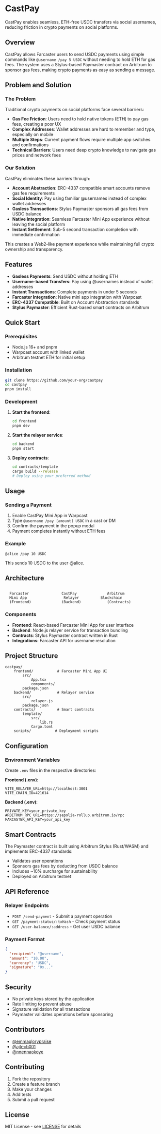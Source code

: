 # CastPay

CastPay enables seamless, ETH-free USDC transfers via social usernames, reducing friction in crypto payments on social platforms.

## Overview

CastPay allows Farcaster users to send USDC payments using simple commands like `@username /pay 5 USDC` without needing to hold ETH for gas fees. The system uses a Stylus-based Paymaster contract on Arbitrum to sponsor gas fees, making crypto payments as easy as sending a message.

## Problem and Solution

### The Problem

Traditional crypto payments on social platforms face several barriers:

- **Gas Fee Friction**: Users need to hold native tokens (ETH) to pay gas fees, creating a poor UX
- **Complex Addresses**: Wallet addresses are hard to remember and type, especially on mobile
- **Multiple Steps**: Current payment flows require multiple app switches and confirmations
- **Technical Barriers**: Users need deep crypto knowledge to navigate gas prices and network fees

### Our Solution

CastPay eliminates these barriers through:

- **Account Abstraction**: ERC-4337 compatible smart accounts remove gas fee requirements
- **Social Identity**: Pay using familiar @usernames instead of complex wallet addresses
- **Gasless Transactions**: Stylus Paymaster sponsors all gas fees from USDC balance
- **Native Integration**: Seamless Farcaster Mini App experience without leaving the social platform
- **Instant Settlement**: Sub-5 second transaction completion with immediate confirmation

This creates a Web2-like payment experience while maintaining full crypto ownership and transparency.

## Features

- **Gasless Payments**: Send USDC without holding ETH
- **Username-based Transfers**: Pay using @usernames instead of wallet addresses
- **Instant Transactions**: Complete payments in under 5 seconds
- **Farcaster Integration**: Native mini app integration with Warpcast
- **ERC-4337 Compatible**: Built on Account Abstraction standards
- **Stylus Paymaster**: Efficient Rust-based smart contracts on Arbitrum

## Quick Start

### Prerequisites

- Node.js 16+ and pnpm
- Warpcast account with linked wallet
- Arbitrum testnet ETH for initial setup

### Installation

```bash
git clone https://github.com/your-org/castpay
cd castpay
pnpm install
```

### Development

1. **Start the frontend**:
   ```bash
   cd frontend
   pnpm dev
   ```

2. **Start the relayer service**:
   ```bash
   cd backend
   pnpm start
   ```

3. **Deploy contracts**:
   ```bash
   cd contracts/template
   cargo build --release
   # Deploy using your preferred method
   ```

## Usage

### Sending a Payment

1. Enable CastPay Mini App in Warpcast
2. Type `@username /pay [amount] USDC` in a cast or DM
3. Confirm the payment in the popup modal
4. Payment completes instantly without ETH fees

### Example

```
@alice /pay 10 USDC
```

This sends 10 USDC to the user @alice.

## Architecture

```

  Farcaster               CastPay              Arbitrum     
  Mini App                 Relayer          Blockchain    
  (Frontend)              (Backend)            (Contracts)    

```

### Components

- **Frontend**: React-based Farcaster Mini App for user interface
- **Backend**: Node.js relayer service for transaction bundling
- **Contracts**: Stylus Paymaster contract written in Rust
- **Integrations**: Farcaster API for username resolution

## Project Structure

```
castpay/
    frontend/           # Farcaster Mini App UI
        src/
            App.tsx
            components/
        package.json
    backend/            # Relayer service
        src/
            relayer.js
        package.json
    contracts/          # Smart contracts
        template/
            src/
                lib.rs
            Cargo.toml
    scripts/           # Deployment scripts
```

## Configuration

### Environment Variables

Create `.env` files in the respective directories:

**Frontend (.env)**:
```
VITE_RELAYER_URL=http://localhost:3001
VITE_CHAIN_ID=421614
```

**Backend (.env)**:
```
PRIVATE_KEY=your_private_key
ARBITRUM_RPC_URL=https://sepolia-rollup.arbitrum.io/rpc
FARCASTER_API_KEY=your_api_key
```

## Smart Contracts

The Paymaster contract is built using Arbitrum Stylus (Rust/WASM) and implements ERC-4337 standards:

- Validates user operations
- Sponsors gas fees by deducting from USDC balance
- Includes ~10% surcharge for sustainability
- Deployed on Arbitrum testnet

## API Reference

### Relayer Endpoints

- `POST /send-payment` - Submit a payment operation
- `GET /payment-status/:txHash` - Check payment status
- `GET /user-balance/:address` - Get user USDC balance

### Payment Format

```json
{
  "recipient": "@username",
  "amount": "10.00",
  "currency": "USDC",
  "signature": "0x..."
}
```

## Security

- No private keys stored by the application
- Rate limiting to prevent abuse
- Signature validation for all transactions
- Paymaster validates operations before sponsoring



## Contributors

- [@emmaglorypraise](https://github.com/emmaglorypraise) 
- [@ajtech001](https://github.com/ajtech001)
- [@nnennaokoye](https://github.com/nnennaokoye)


## Contributing

1. Fork the repository
2. Create a feature branch
3. Make your changes
4. Add tests
5. Submit a pull request

## License

MIT License - see [LICENSE](LICENSE) for details
